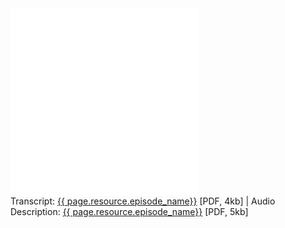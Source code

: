 <div class="resource-media-group">
  <div class="resource-media">
    <iframe src="{{ page.resource.episode_link }}" title="{{ page.resource.episode_name}}" frameborder="0" allow="accelerometer; autoplay; clipboard-write; encrypted-media; gyroscope; picture-in-picture; web-share" allowfullscreen>
    </iframe>
    <iframe src="{{ page.resource.ada_episode_link }}" title="{{ page.resource.episode_name}}" frameborder="0" allow="accelerometer; autoplay; clipboard-write; encrypted-media; gyroscope; picture-in-picture; web-share" allowfullscreen>
    </iframe>
  </div>
  <div class="resource-info">
    Transcript: <a href="{{ page.resource.transcript.url }}">{{ page.resource.episode_name}}</a> [PDF, 4kb] | Audio Description:  <a href="{{page.resource.transcript.url}}">{{ page.resource.episode_name}}</a> [PDF, 5kb]
  </div>
</div>